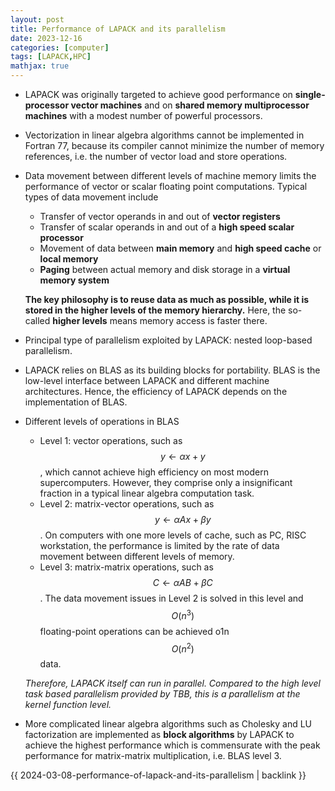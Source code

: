 ```yaml
---
layout: post
title: Performance of LAPACK and its parallelism
date: 2023-12-16
categories: [computer]
tags: [LAPACK,HPC]
mathjax: true
---
```


-   LAPACK was originally targeted to achieve good performance on **single-processor vector machines** and on **shared memory multiprocessor machines** with a modest number of powerful processors.
-   Vectorization in linear algebra algorithms cannot be implemented in Fortran 77, because its compiler cannot minimize the number of memory references, i.e. the number of vector load and store operations.
-   Data movement between different levels of machine memory limits the performance of vector or scalar floating point computations. Typical types of data movement include
    
    -   Transfer of vector operands in and out of **vector registers**
    -   Transfer of scalar operands in and out of a **high speed scalar processor**
    -   Movement of data between **main memory** and **high speed cache** or **local memory**
    -   **Paging** between actual memory and disk storage in a **virtual memory system**
    
    **The key philosophy is to reuse data as much as possible, while it is stored in the higher levels of the memory hierarchy.** Here, the so-called **higher levels** means memory access is faster there.
-   Principal type of parallelism exploited by LAPACK: nested loop-based parallelism.
-   LAPACK relies on BLAS as its building blocks for portability. BLAS is the low-level interface between LAPACK and different machine architectures. Hence, the efficiency of LAPACK depends on the implementation of BLAS.
-   Different levels of operations in BLAS
    
    -   Level 1: vector operations, such as $$y \leftarrow \alpha x + y$$, which cannot achieve high efficiency on most modern supercomputers. However, they comprise only a insignificant fraction in a typical linear algebra computation task.
    -   Level 2: matrix-vector operations, such as $$y \leftarrow \alpha Ax + \beta y$$. On computers with one more levels of cache, such as PC, RISC workstation, the performance is limited by the rate of data movement between different levels of memory.
    -   Level 3: matrix-matrix operations, such as $$C \leftarrow \alpha AB + \beta C$$. The data movement issues in Level 2 is solved in this level and $$O(n^3)$$ floating-point operations can be achieved o1n $$O(n^2)$$ data.
    
    *Therefore, LAPACK itself can run in parallel. Compared to the high level task based parallelism provided by TBB, this is a parallelism at the kernel function level.*
-   More complicated linear algebra algorithms such as Cholesky and LU factorization are implemented as **block algorithms** by LAPACK to achieve the highest performance which is commensurate with the peak performance for matrix-matrix multiplication, i.e. BLAS level 3.

{{ 2024-03-08-performance-of-lapack-and-its-parallelism | backlink }}
